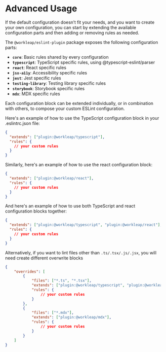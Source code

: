 # Advanced Usage

If the default configuration doesn’t fit your needs, and you want to create your own configuration, you can start by extending the available configuration parts and then adding or removing rules as needed.

The `@workleap/eslint-plugin` package exposes the following configuration parts:

- **`core`**: Basic rules shared by every configuration
- **`typescript`**: TypeScript specific rules, using @typescript-eslint/parser
- **`react`**: React specific rules
- **`jsx-a11y`**: Accessibility specific rules
- **`jest`**: Jest specific rules
- **`testing-library`**: Testing library specific rules
- **`storybook`**: Storybook specific rules
- **`mdx`**: MDX specific rules

Each configuration block can be extended individually, or in combination with others, to compose your custom ESLint configuration.

Here's an example of how to use the TypeScript configuration block in your .eslintrc.json file:

```json
{
  "extends": ["plugin:@workleap/typescript"],
  "rules": {
    // your custom rules
  }
}
```
Similarly, here's an example of how to use the react configuration block:

```json
{
  "extends": ["plugin:@workleap/react"],
  "rules": {
    // your custom rules
  }
}
```
And here's an example of how to use both TypeScript and react configuration blocks together:

```json
{
  "extends": ["plugin:@workleap/typescript", "plugin:@workleap/react"],
  "rules": {
    // your custom rules
  }
}
```

Alternatively, if you want to lint files other than `.ts/.tsx/.js/.jsx`, you will need create different overwrite blocks

```json
{
    "overrides": [
        {
            "files": ["*.ts", "*.tsx"],
            "extends": ["plugin:@workleap/typescript", "plugin:@workleap/react"],
            "rules": {
                // your custom rules
            }
        },
        {
            "files": ["*.mdx"],
            "extends": ["plugin:@workleap/mdx"],
            "rules": {
                // your custom rules
            }
        }
    ]
}
```
